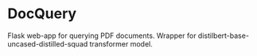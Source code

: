 # DocQuery
Flask web-app for querying PDF documents. Wrapper for distilbert-base-uncased-distilled-squad transformer model.
